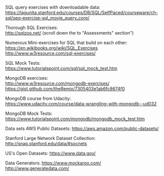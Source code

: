 SQL query exercises with downloadable data:  
https://lagunita.stanford.edu/courses/DB/SQL/SelfPaced/courseware/ch-sql/seq-exercise-sql_movie_query_core/  

Thorough SQL Exercises:  
http://sqlzoo.net/ (scroll down the to "Assessments" section")  

Numerous Mini-exercises for SQL that build on each other:  
https://en.wikibooks.org/wiki/SQL_Exercises  
http://www.w3resource.com/sql-exercises/  

SQL Mock Tests:  
https://www.tutorialspoint.com/sql/sql_mock_test.htm  

MongoDB exercises:  
http://www.w3resource.com/mongodb-exercises/  
https://gist.github.com/theRemix/7305403e1ab6fc8674f0  

MongoDB course from Udacity:  
https://www.udacity.com/course/data-wrangling-with-mongodb--ud032  

MongoDB Mock Tests:  
https://www.tutorialspoint.com/mongodb/mongodb_mock_test.htm  



Data sets
AWS Public Datasets:
https://aws.amazon.com/public-datasets/

Stanford Large Network Dataset Collection:
http://snap.stanford.edu/data/#socnets

US's Open Datasets:
https://www.data.gov/

Data Generators:
https://www.mockaroo.com/
http://www.generatedata.com/
